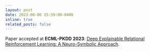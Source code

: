 ```yaml
---
layout: post
date: 2023-06-06 15:59:00-0400
inline: true
related_posts: false
---
```


Paper accepted at **ECML-PKDD 2023**: [Deep Explainable Relational Reinforcement Learning: A Neuro-Symbolic Approach](https://arxiv.org/pdf/2304.08349.pdf).
